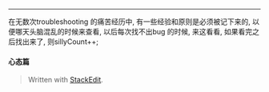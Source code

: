 ---
在无数次troubleshooting 的痛苦经历中, 有一些经验和原则是必须被记下来的, 以便哪天头脑混乱的时候来查看, 以后每次找不出bug 的时候, 来这看看, 如果看完之后找出来了, 则sillyCount++; 

#### 心态篇






> Written with [StackEdit](https://stackedit.io/).
<!--stackedit_data:
eyJoaXN0b3J5IjpbMjE0MjY0ODM1NywxNTg3NDAwNTQxLDE3OT
c2MTU0MjldfQ==
-->